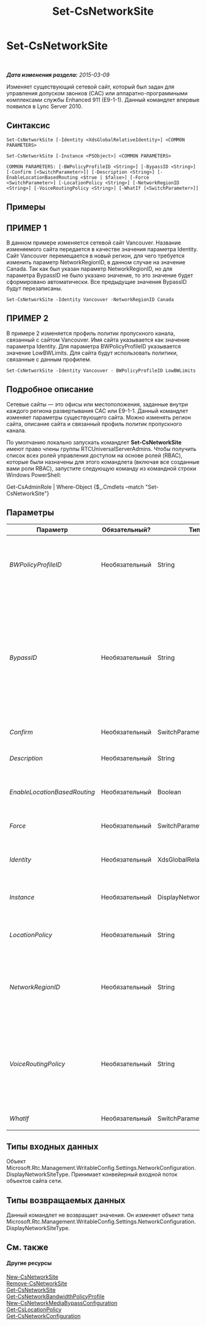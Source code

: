 ﻿---
title: Set-CsNetworkSite
TOCTitle: Set-CsNetworkSite
ms:assetid: 221a099c-72c4-4eb0-8812-6b2b7639a9ee
ms:mtpsurl: https://technet.microsoft.com/ru-ru/library/Gg398295(v=OCS.15)
ms:contentKeyID: 49309178
ms.date: 05/19/2016
mtps_version: v=OCS.15
ms.translationtype: HT
---

# Set-CsNetworkSite

 

_**Дата изменения раздела:** 2015-03-09_

Изменяет существующий сетевой сайт, который был задан для управления допуском звонков (CAC) или аппаратно-программными комплексами службы Enhanced 911 (E9-1-1). Данный командлет впервые появился в Lync Server 2010.

## Синтаксис

    Set-CsNetworkSite [-Identity <XdsGlobalRelativeIdentity>] <COMMON PARAMETERS>

    Set-CsNetworkSite [-Instance <PSObject>] <COMMON PARAMETERS>

    COMMON PARAMETERS: [-BWPolicyProfileID <String>] [-BypassID <String>] [-Confirm [<SwitchParameter>]] [-Description <String>] [-EnableLocationBasedRouting <$true | $false>] [-Force <SwitchParameter>] [-LocationPolicy <String>] [-NetworkRegionID <String>] [-VoiceRoutingPolicy <String>] [-WhatIf [<SwitchParameter>]]

## Примеры

## ПРИМЕР 1

В данном примере изменяется сетевой сайт Vancouver. Название изменяемого сайта передается в качестве значения параметра Identity. Сайт Vancouver перемещается в новый регион, для чего требуется изменить параметр NetworkRegionID, в данном случае на значение Canada. Так как был указан параметр NetworkRegionID, но для параметра BypassID не было указано значение, то это значение будет сформировано автоматически. Все предыдущие значения BypassID будут перезаписаны.

    Set-CsNetworkSite -Identity Vancouver -NetworkRegionID Canada

## ПРИМЕР 2

В примере 2 изменяется профиль политик пропускного канала, связанный с сайтом Vancouver. Имя сайта указывается как значение параметра Identity. Для параметра BWPolicyProfileID указывается значение LowBWLimits. Для сайта будут использовать политики, связанные с данным профилем.

    Set-CsNetworkSite -Identity Vancouver - BWPolicyProfileID LowBWLimits

## Подробное описание

Сетевые сайты — это офисы или местоположения, заданные внутри каждого региона развертывания CAC или E9-1-1. Данный командлет изменяет параметры существующего сайта. Можно изменять регион сайта, описание сайта и связанный профиль политик пропускного канала.

По умолчанию локально запускать командлет **Set-CsNetworkSite** имеют право члены группы RTCUniversalServerAdmins. Чтобы получить список всех ролей управления доступом на основе ролей (RBAC), которые были назначены для этого командлета (включая все созданные вами роли RBAC), запустите следующую команду из командной строки Windows PowerShell:

Get-CsAdminRole | Where-Object {$\_.Cmdlets –match "Set-CsNetworkSite"}

## Параметры


<table>
<colgroup>
<col style="width: 25%" />
<col style="width: 25%" />
<col style="width: 25%" />
<col style="width: 25%" />
</colgroup>
<thead>
<tr class="header">
<th>Параметр</th>
<th>Обязательный?</th>
<th>Тип</th>
<th>Описание</th>
</tr>
</thead>
<tbody>
<tr class="odd">
<td><p><em>BWPolicyProfileID</em></p></td>
<td><p>Необязательный</p></td>
<td><p>String</p></td>
<td><p>Идентификатор профиля политик пропускной способности, который будет определять ограничения для данного сайта. Список доступных профилей можно получить, вызвав командлет <strong>Get-CsNetworkBandwidthPolicyProfile</strong>.</p>
<p>Если указать значение для этого параметра, необходимо также указать значение для параметра NetworkRegionID.</p></td>
</tr>
<tr class="even">
<td><p><em>BypassID</em></p></td>
<td><p>Необязательный</p></td>
<td><p>String</p></td>
<td><p>Глобальный уникальный идентификатор (GUID). GUID используется для сопоставления сайтов в сети с параметрами обхода сервера-посредника в пределах конфигурации сети CAC или E9-1-1. (Используйте это значение BypassID при вызове командлета <strong>New-CsNetworkMediaBypassConfiguration</strong>.)</p>
<p>Если для данного параметра указывается значение, то для параметра NetworkRegionID также должно быть предоставлено значение. Если для данного параметра значение не указывается, но задается параметр NetworkRegionID, то параметр BypassID будет сформирован автоматически.</p>
<p>Если значение указывается явно, то оно должно быть в формате GUID (например, 3b24a047-dce6-48b2-9f20-9fbff17ed62a). Рекомендуется передать значение для параметра NetworkRegionID и позволить сформировать значение BypassID автоматически. При ручном вводе значения появится окно для подтверждения отказа от автоматической генерации значения.</p></td>
</tr>
<tr class="odd">
<td><p><em>Confirm</em></p></td>
<td><p>Необязательный</p></td>
<td><p>SwitchParameter</p></td>
<td><p>Запрашивает подтверждение перед выполнением команды.</p></td>
</tr>
<tr class="even">
<td><p><em>Description</em></p></td>
<td><p>Необязательный</p></td>
<td><p>String</p></td>
<td><p>Строка, описывающая сайт. Это параметр можно использовать, чтобы объяснить назначение сайта и его местонахождение нагляднее, чем с помощью только идентификатора.</p></td>
</tr>
<tr class="odd">
<td><p><em>EnableLocationBasedRouting</em></p></td>
<td><p>Необязательный</p></td>
<td><p>Boolean</p></td>
<td><p>Если установлено значение True, то управление маршрутизацией голосовой связи будет осуществляться с учетом расположения и пользователя, выполняющего вызов, и пользователя, получающего вызов. Значение по умолчанию — False.</p></td>
</tr>
<tr class="even">
<td><p><em>Force</em></p></td>
<td><p>Необязательный</p></td>
<td><p>SwitchParameter</p></td>
<td><p>Отменяет вывод каких-либо запросов на подтверждение, которые в противном случае отображались бы перед внесением изменений.</p></td>
</tr>
<tr class="odd">
<td><p><em>Identity</em></p></td>
<td><p>Необязательный</p></td>
<td><p>XdsGlobalRelativeIdentity</p></td>
<td><p>Уникальный идентификатор изменяемого сетевого сайта. Сайты создаются только на глобальном уровне, поэтому не требуется указывать уровень. Требуется указать только идентификатор сетевого сайта.</p></td>
</tr>
<tr class="even">
<td><p><em>Instance</em></p></td>
<td><p>Необязательный</p></td>
<td><p>DisplayNetworkSiteType</p></td>
<td><p>Ссылка на объект сетевого сайта (объект типа Microsoft.Rtc.Management.WritableConfig.Settings.NetworkConfiguration.DisplayNetworkSiteType). Данный объект может быть получен после вызова командлета <strong>Get-CsNetworkSite</strong>.</p></td>
</tr>
<tr class="odd">
<td><p><em>LocationPolicy</em></p></td>
<td><p>Необязательный</p></td>
<td><p>String</p></td>
<td><p>Название политики местоположения, связанной с данным сайтом. Политика местоположения задает определенные настройки службы E9-1-1 для данного сайта. Чтобы получить список всех политик местоположения, используйте командлет <strong>Get-CsLocationPolicy</strong>.</p></td>
</tr>
<tr class="even">
<td><p><em>NetworkRegionID</em></p></td>
<td><p>Необязательный</p></td>
<td><p>String</p></td>
<td><p>Идентификатор региона сети, с которым связан этот сайт. Этот параметр должен содержать значение, если требуется обеспечить BypassID (автоматически или вручную) или если для свойства EnableBandwidthPolicyCheck конфигурации сети задано значение True. Настройки конфигурации сети можно вывести, вызвав командлет <strong>Get-CsNetworkConfiguration</strong>.</p>
<p>Если для данного сайте уже есть свойство BypassID и для параметра BypassID не указано значение, то существующий BypassID будет заменен автоматически созданным BypassID.</p></td>
</tr>
<tr class="odd">
<td><p><em>VoiceRoutingPolicy</em></p></td>
<td><p>Необязательный</p></td>
<td><p>String</p></td>
<td><p>Политика маршрутизации голосовой связи на уровне пользователя, которую следует назначить сайту. Например:</p>
<p>-VoiceRoutingPolicy &quot;RedmondVoiceRouting”</p>
<p>Обратите внимание, что необходимо указывать политику на уровне пользователя; с помощью параметра VoiceRoutingPolicy нельзя назначить сайту политику на уровне сайта или глобальную политику.</p>
<p>Этот параметр появился в выпуске Lync Server 2013 в феврале 2013 года.</p></td>
</tr>
<tr class="even">
<td><p><em>WhatIf</em></p></td>
<td><p>Необязательный</p></td>
<td><p>SwitchParameter</p></td>
<td><p>Описывает, что произойдет при выполнении команды без реального выполнения команды.</p></td>
</tr>
</tbody>
</table>


## Типы входных данных

Объект Microsoft.Rtc.Management.WritableConfig.Settings.NetworkConfiguration.DisplayNetworkSiteType. Принимает конвейерный входной поток объектов сайта сети.

## Типы возвращаемых данных

Данный командлет не возвращает значения. Он изменяет объект типа Microsoft.Rtc.Management.WritableConfig.Settings.NetworkConfiguration.DisplayNetworkSiteType.

## См. также

#### Другие ресурсы

[New-CsNetworkSite](new-csnetworksite.md)  
[Remove-CsNetworkSite](remove-csnetworksite.md)  
[Get-CsNetworkSite](get-csnetworksite.md)  
[Get-CsNetworkBandwidthPolicyProfile](get-csnetworkbandwidthpolicyprofile.md)  
[New-CsNetworkMediaBypassConfiguration](new-csnetworkmediabypassconfiguration.md)  
[Get-CsLocationPolicy](get-cslocationpolicy.md)  
[Get-CsNetworkConfiguration](get-csnetworkconfiguration.md)

